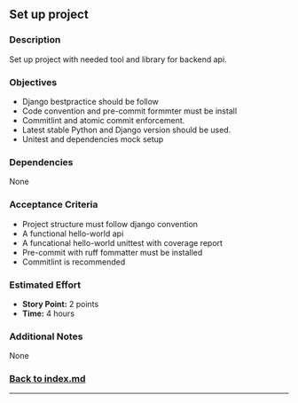 ## Set up project

### Description

Set up project with needed tool and library for backend api.

### Objectives

- Django bestpractice should be follow
- Code convention and pre-commit formmter must be install
- Commitlint and atomic commit enforcement.
- Latest stable Python and Django version should be used.
- Unitest and dependencies mock setup

### Dependencies

None

### Acceptance Criteria

- Project structure must follow django convention
- A functional hello-world api
- A funcational hello-world unittest with coverage report
- Pre-commit with ruff fommatter must be installed
- Commitlint is recommended

### Estimated Effort

- **Story Point:** 2 points
- **Time:** 4 hours

### Additional Notes

None

### [Back to index.md](../index.md#task-list)

---

